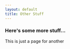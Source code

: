 ```yaml
---
layout: default
title: Other Stuff
---
```

### <span class="not-error">**Here's some more stuff...**</span>

This is just a page for another
